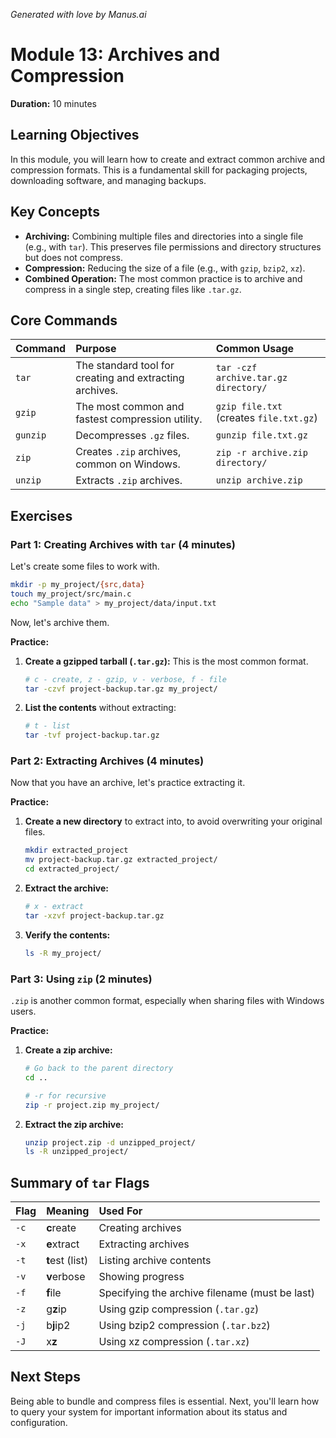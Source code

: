 _Generated with love by Manus.ai_

# Module 13: Archives and Compression

**Duration:** 10 minutes

## Learning Objectives

In this module, you will learn how to create and extract common archive and compression formats. This is a fundamental skill for packaging projects, downloading software, and managing backups.

## Key Concepts

- **Archiving:** Combining multiple files and directories into a single file (e.g., with `tar`). This preserves file permissions and directory structures but does not compress.
- **Compression:** Reducing the size of a file (e.g., with `gzip`, `bzip2`, `xz`).
- **Combined Operation:** The most common practice is to archive and compress in a single step, creating files like `.tar.gz`.

## Core Commands

| Command | Purpose | Common Usage |
| :--- | :--- | :--- |
| `tar` | The standard tool for creating and extracting archives. | `tar -czf archive.tar.gz directory/` |
| `gzip` | The most common and fastest compression utility. | `gzip file.txt` (creates `file.txt.gz`) |
| `gunzip` | Decompresses `.gz` files. | `gunzip file.txt.gz` |
| `zip` | Creates `.zip` archives, common on Windows. | `zip -r archive.zip directory/` |
| `unzip` | Extracts `.zip` archives. | `unzip archive.zip` |

## Exercises

### Part 1: Creating Archives with `tar` (4 minutes)

Let's create some files to work with.

```bash
mkdir -p my_project/{src,data}
touch my_project/src/main.c
echo "Sample data" > my_project/data/input.txt
```

Now, let's archive them.

**Practice:**

1.  **Create a gzipped tarball (`.tar.gz`):** This is the most common format.

    ```bash
    # c - create, z - gzip, v - verbose, f - file
    tar -czvf project-backup.tar.gz my_project/
    ```

2.  **List the contents** without extracting:

    ```bash
    # t - list
    tar -tvf project-backup.tar.gz
    ```

### Part 2: Extracting Archives (4 minutes)

Now that you have an archive, let's practice extracting it.

**Practice:**

1.  **Create a new directory** to extract into, to avoid overwriting your original files.

    ```bash
    mkdir extracted_project
    mv project-backup.tar.gz extracted_project/
    cd extracted_project/
    ```

2.  **Extract the archive:**

    ```bash
    # x - extract
    tar -xzvf project-backup.tar.gz
    ```

3.  **Verify the contents:**

    ```bash
    ls -R my_project/
    ```

### Part 3: Using `zip` (2 minutes)

`.zip` is another common format, especially when sharing files with Windows users.

**Practice:**

1.  **Create a zip archive:**

    ```bash
    # Go back to the parent directory
    cd ..

    # -r for recursive
    zip -r project.zip my_project/
    ```

2.  **Extract the zip archive:**

    ```bash
    unzip project.zip -d unzipped_project/
    ls -R unzipped_project/
    ```

## Summary of `tar` Flags

| Flag | Meaning | Used For |
| :--- | :--- | :--- |
| `-c` | **c**reate | Creating archives |
| `-x` | **e**xtract | Extracting archives |
| `-t` | **t**est (list) | Listing archive contents |
| `-v` | **v**erbose | Showing progress |
| `-f` | **f**ile | Specifying the archive filename (must be last) |
| `-z` | g**z**ip | Using gzip compression (`.tar.gz`) |
| `-j` | b**j**ip2 | Using bzip2 compression (`.tar.bz2`) |
| `-J` | x**z** | Using xz compression (`.tar.xz`) |

## Next Steps

Being able to bundle and compress files is essential. Next, you'll learn how to query your system for important information about its status and configuration.

